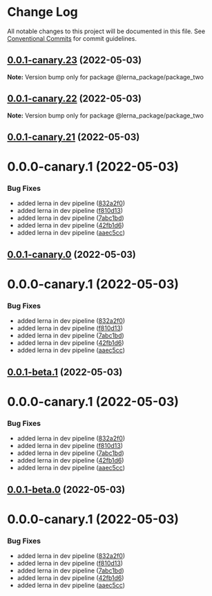 # Change Log

All notable changes to this project will be documented in this file.
See [Conventional Commits](https://conventionalcommits.org) for commit guidelines.

## [0.0.1-canary.23](https://github.com/prashant9428/LENRA_PACKAGE/compare/@lerna_package/package_two@0.0.1-canary.22...@lerna_package/package_two@0.0.1-canary.23) (2022-05-03)

**Note:** Version bump only for package @lerna_package/package_two





## [0.0.1-canary.22](https://github.com/prashant9428/LENRA_PACKAGE/compare/@lerna_package/package_two@0.0.1-canary.21...@lerna_package/package_two@0.0.1-canary.22) (2022-05-03)

**Note:** Version bump only for package @lerna_package/package_two





## [0.0.1-canary.21](https://github.com/prashant9428/LENRA_PACKAGE/compare/@lerna_package/package_two@0.1.15-canary.95...@lerna_package/package_two@0.0.1-canary.21) (2022-05-03)



# 0.0.0-canary.1 (2022-05-03)


### Bug Fixes

* added lerna in dev pipeline ([832a2f0](https://github.com/prashant9428/LENRA_PACKAGE/commit/832a2f0f15e915d76f85f75e6fec15446329fac1))
* added lerna in dev pipeline ([f810d13](https://github.com/prashant9428/LENRA_PACKAGE/commit/f810d13c88d78b1730a18da2251c860f951c3784))
* added lerna in dev pipeline ([7abc1bd](https://github.com/prashant9428/LENRA_PACKAGE/commit/7abc1bd4e5fe73309010e3b06c01c6957f1e2415))
* added lerna in dev pipeline ([42fb1d6](https://github.com/prashant9428/LENRA_PACKAGE/commit/42fb1d6e28c263b1b3a5a6d9834197300defecaf))
* added lerna in dev pipeline ([aaec5cc](https://github.com/prashant9428/LENRA_PACKAGE/commit/aaec5cc39c8727dec4d418f1d996fa3cc72cbc30))





## [0.0.1-canary.0](https://github.com/prashant9428/LENRA_PACKAGE/compare/@lerna_package/package_two@0.1.15-canary.95...@lerna_package/package_two@0.0.1-canary.0) (2022-05-03)



# 0.0.0-canary.1 (2022-05-03)


### Bug Fixes

* added lerna in dev pipeline ([832a2f0](https://github.com/prashant9428/LENRA_PACKAGE/commit/832a2f0f15e915d76f85f75e6fec15446329fac1))
* added lerna in dev pipeline ([f810d13](https://github.com/prashant9428/LENRA_PACKAGE/commit/f810d13c88d78b1730a18da2251c860f951c3784))
* added lerna in dev pipeline ([7abc1bd](https://github.com/prashant9428/LENRA_PACKAGE/commit/7abc1bd4e5fe73309010e3b06c01c6957f1e2415))
* added lerna in dev pipeline ([42fb1d6](https://github.com/prashant9428/LENRA_PACKAGE/commit/42fb1d6e28c263b1b3a5a6d9834197300defecaf))
* added lerna in dev pipeline ([aaec5cc](https://github.com/prashant9428/LENRA_PACKAGE/commit/aaec5cc39c8727dec4d418f1d996fa3cc72cbc30))





## [0.0.1-beta.1](https://github.com/prashant9428/LENRA_PACKAGE/compare/@lerna_package/package_two@0.1.15-canary.95...@lerna_package/package_two@0.0.1-beta.1) (2022-05-03)



# 0.0.0-canary.1 (2022-05-03)


### Bug Fixes

* added lerna in dev pipeline ([832a2f0](https://github.com/prashant9428/LENRA_PACKAGE/commit/832a2f0f15e915d76f85f75e6fec15446329fac1))
* added lerna in dev pipeline ([f810d13](https://github.com/prashant9428/LENRA_PACKAGE/commit/f810d13c88d78b1730a18da2251c860f951c3784))
* added lerna in dev pipeline ([7abc1bd](https://github.com/prashant9428/LENRA_PACKAGE/commit/7abc1bd4e5fe73309010e3b06c01c6957f1e2415))
* added lerna in dev pipeline ([42fb1d6](https://github.com/prashant9428/LENRA_PACKAGE/commit/42fb1d6e28c263b1b3a5a6d9834197300defecaf))
* added lerna in dev pipeline ([aaec5cc](https://github.com/prashant9428/LENRA_PACKAGE/commit/aaec5cc39c8727dec4d418f1d996fa3cc72cbc30))





## [0.0.1-beta.0](https://github.com/prashant9428/LENRA_PACKAGE/compare/@lerna_package/package_two@0.1.15-canary.95...@lerna_package/package_two@0.0.1-beta.0) (2022-05-03)



# 0.0.0-canary.1 (2022-05-03)


### Bug Fixes

* added lerna in dev pipeline ([832a2f0](https://github.com/prashant9428/LENRA_PACKAGE/commit/832a2f0f15e915d76f85f75e6fec15446329fac1))
* added lerna in dev pipeline ([f810d13](https://github.com/prashant9428/LENRA_PACKAGE/commit/f810d13c88d78b1730a18da2251c860f951c3784))
* added lerna in dev pipeline ([7abc1bd](https://github.com/prashant9428/LENRA_PACKAGE/commit/7abc1bd4e5fe73309010e3b06c01c6957f1e2415))
* added lerna in dev pipeline ([42fb1d6](https://github.com/prashant9428/LENRA_PACKAGE/commit/42fb1d6e28c263b1b3a5a6d9834197300defecaf))
* added lerna in dev pipeline ([aaec5cc](https://github.com/prashant9428/LENRA_PACKAGE/commit/aaec5cc39c8727dec4d418f1d996fa3cc72cbc30))
